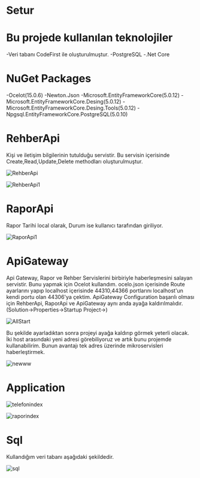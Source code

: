 # Setur
# Bu projede kullanılan teknolojiler

-Veri tabanı CodeFirst ile oluşturulmuştur.
-PostgreSQL
-.Net Core

# NuGet Packages

-Ocelot(15.0.6)
-Newton.Json
-Microsoft.EntityFrameworkCore(5.0.12)
-Microsoft.EntityFrameworkCore.Desing(5.0.12)
-Microsoft.EntityFrameworkCore.Desing.Tools(5.0.12)
-Npgsql.EntityFrameworkCore.PostgreSQL(5.0.10)

# RehberApi

Kişi ve iletişim bilgilerinin tutulduğu servistir. Bu servisin içerisinde Create,Read,Update,Delete methodları oluşturulmuştur.

![RehberApi](https://user-images.githubusercontent.com/47839471/159953817-f26ead73-2162-49fb-a3c0-09637577d1fb.png)

![RehberApi1](https://user-images.githubusercontent.com/47839471/159954084-bb2b20df-5935-432e-8823-4bbfc5874be5.png)

# RaporApi
Rapor Tarihi local olarak, Durum ise kullanıcı tarafından giriliyor.

![RaporApi1](https://user-images.githubusercontent.com/47839471/159954847-a015d27d-f689-4ae2-9afc-c7e254440df7.png)

# ApiGateway
Api Gateway, Rapor ve Rehber Servislerini birbiriyle haberleşmesini salayan servistir. Bunu yapmak için Ocelot kullandım. ocelo.json içerisinde Route ayarlarını yapıp localhost içerisinde 44310,44366 portlarını localhost'un kendi portu olan 44306'ya çektim. 
ApiGateway Configuration başarılı olması için RehberApi, RaporApi ve ApiGateway aynı anda ayağa kaldırılmalıdır. (Solution->Properties->Startup Project->)

![AllStart](https://user-images.githubusercontent.com/47839471/159956440-740329cf-94ad-43ad-8c29-d19009f9cd1c.png)

Bu şekilde ayarladıktan sonra projeyi ayağa kaldırıp görmek yeterli olacak. İki host arasındaki yeni adresi görebiliyoruz ve artık bunu projemde kullanabilirim. Bunun avantajı tek adres üzerinde mikroservisleri haberleştirmek.

![newww](https://user-images.githubusercontent.com/47839471/159956919-3fab5903-3c70-4735-a5df-fb00726f4500.png)

# Application

![telefonindex](https://user-images.githubusercontent.com/47839471/159957670-fefd89da-4e9a-43fe-9fe7-0549e348ec46.png)

![raporindex](https://user-images.githubusercontent.com/47839471/159957615-471d5063-d1c7-4f32-86dc-1b9ff5271563.png)


# Sql

Kullandığım veri tabanı aşağıdaki şekildedir.

![sql](https://user-images.githubusercontent.com/47839471/159958124-119f4242-dfb5-417d-9c0d-7fa687977272.png)

